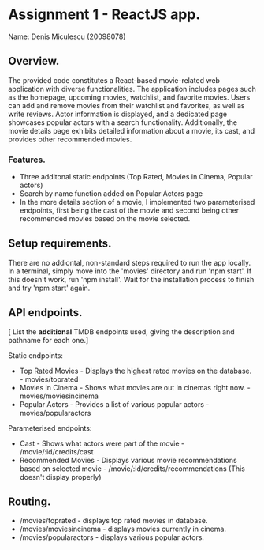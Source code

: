 # Assignment 1 - ReactJS app.

Name: Denis Miculescu (20098078)

## Overview.

The provided code constitutes a React-based movie-related web application with diverse functionalities. The application includes pages such as the homepage, upcoming movies, watchlist, and favorite movies. Users can add and remove movies from their watchlist and favorites, as well as write reviews. Actor information is displayed, and a dedicated page showcases popular actors with a search functionality. Additionally, the movie details page exhibits detailed information about a movie, its cast, and provides other recommended movies.

### Features.

+ Three additonal static endpoints (Top Rated, Movies in Cinema, Popular actors)
+ Search by name function added on Popular Actors page
+ In the more details section of a movie, I implemented two parameterised endpoints, first being the cast of the movie and second being other recommended movies based on the movie selected.

## Setup requirements.

There are no addiontal, non-standard steps required to run the app locally. In a terminal, simply move into the 'movies' directory and run 'npm start'. If this doesn't work, run 'npm install'. Wait for the installation process to finish and try 'npm start' again. 

## API endpoints.

[ List the __additional__ TMDB endpoints used, giving the description and pathname for each one.] 

Static endpoints:

+ Top Rated Movies - Displays the highest rated movies on the database. - movies/toprated
+ Movies in Cinema - Shows what movies are out in cinemas right now. - movies/moviesincinema
+ Popular Actors - Provides a list of various popular actors - movies/popularactors

Parameterised endpoints:

+ Cast - Shows what actors were part of the movie - /movie/:id/credits/cast
+ Recommended Movies - Displays various movie recommendations based on selected movie - /movie/:id/credits/recommendations (This doesn't display properly)

## Routing.

+ /movies/toprated - displays top rated movies in database.
+ /movies/moviesincinema - displays movies currently in cinema.
+ /movies/popularactors - displays various popular actors.